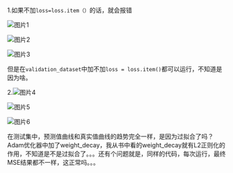 1.如果不加`loss=loss.item（）`的话，就会报错

![图片1](E:\Tem_pred\img\图片1.jpg)

![图片2](E:\Tem_pred\img\图片2.jpg)

![图片3](E:\Tem_pred\img\图片3.jpg)





​	但是在`validation_dataset`中加不加`loss = loss.item()`都可以运行，不知道是因为啥。

2.![图片4](E:\Tem_pred\img\图片4.jpg)

![图片5](E:\Tem_pred\img\图片5.jpg)



![图片6](E:\Tem_pred\img\图片6.jpg)



在测试集中，预测值曲线和真实值曲线的趋势完全一样，是因为过拟合了吗？Adam优化器中加了weight_decay，我从书中看的weight_decay就有L2正则化的作用，不知道是不是过拟合了。。。还有个问题就是，同样的代码，每次运行，最终MSE结果都不一样，这正常吗。。。